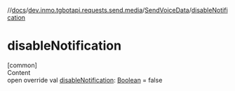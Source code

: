 //[docs](../../../index.md)/[dev.inmo.tgbotapi.requests.send.media](../index.md)/[SendVoiceData](index.md)/[disableNotification](disable-notification.md)



# disableNotification  
[common]  
Content  
open override val [disableNotification](disable-notification.md): [Boolean](https://kotlinlang.org/api/latest/jvm/stdlib/kotlin/-boolean/index.html) = false  



